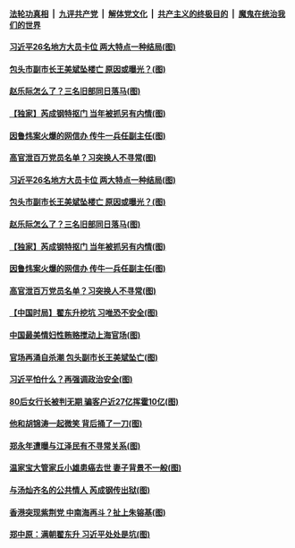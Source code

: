 

####  [法轮功真相](../../../../basic/blob/master/README.md?t=12150831) &nbsp;|&nbsp; [九评共产党](../../../../9ping.md/blob/master/README.md?t=12150831) &nbsp;|&nbsp; [解体党文化](../../../../jtdwh.md/blob/master/README.md?t=12150831)  &nbsp;|&nbsp; [共产主义的终极目的](../../../../gczydzjmd.md/blob/master/README.md?t=12150831) &nbsp;|&nbsp; [魔鬼在统治我们的世界](../../../../mgztzwmdsj.md/blob/master/README.md?t=12150831) 

#### [习近平26名地方大员卡位 两大特点一种结局(图)](../pages/p2/955793.md?t=12150831) 

#### [包头市副市长王美斌坠楼亡 原因或曝光？(图)](../pages/p2/955768.md?t=12150831) 

#### [赵乐际怎么了？三名旧部同日落马(图)](../pages/p2/955731.md?t=12150831) 

#### [【独家】芮成钢特抠门 当年被抓另有内情(图)](../pages/p2/955704.md?t=12150831) 

#### [因鲁炜案火爆的网信办 传牛一兵任副主任(图)](../pages/p2/955728.md?t=12150831) 

#### [高官泄百万党员名单？习突换人不寻常(图)](../pages/p2/955724.md?t=12150831) 

#### [习近平26名地方大员卡位 两大特点一种结局(图)](../pages/p2/955793.md?t=12150831) 

#### [包头市副市长王美斌坠楼亡 原因或曝光？(图)](../pages/p2/955768.md?t=12150831) 

#### [赵乐际怎么了？三名旧部同日落马(图)](../pages/p2/955731.md?t=12150831) 

#### [【独家】芮成钢特抠门 当年被抓另有内情(图)](../pages/p2/955704.md?t=12150831) 

#### [因鲁炜案火爆的网信办 传牛一兵任副主任(图)](../pages/p2/955728.md?t=12150831) 

#### [高官泄百万党员名单？习突换人不寻常(图)](../pages/p2/955724.md?t=12150831) 

#### [【中国时局】翟东升挖坑 习唯恐不安全(图)](../pages/p2/955671.md?t=12150831) 

#### [中国最美情妇性贿赂搅动上海官场(图)](../pages/p2/955652.md?t=12150831) 

#### [官场再涌自杀潮 包头副市长王美斌坠亡(图)](../pages/p2/955647.md?t=12150831) 

#### [习近平怕什么？再强调政治安全(图)](../pages/p2/955609.md?t=12150831) 


#### [80后女行长被判无期 骗客户近27亿挥霍10亿(图)](../pages/p2/955535.md?t=12150831) 

#### [他和胡锦涛一起微笑 背后捅了一刀(图)](../pages/p2/955506.md?t=12150831) 

#### [郑永年遭曝与江泽民有不寻常关系(图)](../pages/p2/955487.md?t=12150831) 



#### [温家宝大管家丘小雄患癌去世 妻子背景不一般(图)](../pages/p2/955443.md?t=12150831) 

#### [与汤灿齐名的公共情人 芮成钢传出狱(图)](../pages/p2/955439.md?t=12150831) 

#### [香港突现紫荆党 中南海再斗？扯上朱镕基(图)](../pages/p2/955421.md?t=12150831) 

#### [郑中原：满朝翟东升 习近平处处是坑(图)](../pages/p2/955347.md?t=12150831) 

